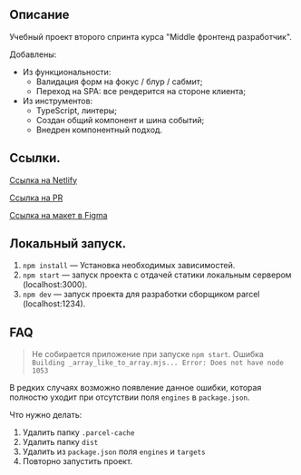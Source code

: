 ## Описание

Учебный проект второго спринта курса "Middle фронтенд разработчик". 

Добавлены:

- Из функциональности:
  - Валидация форм на фокус / блур / сабмит;
  - Переход на SPA: все рендерится на стороне клиента;
- Из инструментов:
  - TypeScript, линтеры;
  - Создан общий компонент и шина событий;
  - Внедрен компонентный подход.

## Ссылки.

[Ссылка на Netlify](https://lucky-truffle-2d27d8.netlify.app)

[Ссылка на PR](https://github.com/Kosurij/middle.messenger.praktikum.yandex/pull/1)

[Ссылка на макет в Figma](https://www.figma.com/file/jF5fFFzgGOxQeB4CmKWTiE/Chat_external_link?node-id=0%3A1)

## Локальный запуск.

1. `npm install` — Установка необходимых зависимостей.
2. `npm start` — запуск проекта с отдачей статики локальным сервером (localhost:3000).
3. `npm dev` — запуск проекта для разработки сборщиком parcel (localhost:1234).

## FAQ

> Не собирается приложение при запуске `npm start`. 
> Ошибка `Building _array_like_to_array.mjs...
Error: Does not have node 1053`

В редких случаях возможно появление данное ошибки, которая полностю уходит при отсутствии поля `engines` в `package.json`.

Что нужно делать:
1. Удалить папку `.parcel-cache`
2. Удалить папку `dist`
3. Удалить из `package.json` поля `engines` и `targets`
4. Повторно запустить проект.




